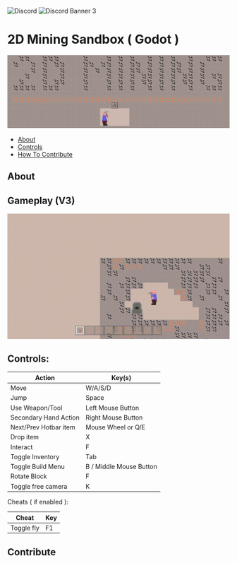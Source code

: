 ![Discord](https://img.shields.io/discord/1241157847463493682.svg?color=%237289da&label=Discord&logo=discord&logoColor=%237289da)
![Discord Banner 3](https://discordapp.com/api/guilds/1241157847463493682/widget.png?style=banner3)

2D Mining Sandbox ( Godot )
=============

![Logo](media/banner.png)

 * [About](#about)
 * [Controls](#controls)
 * [How To Contribute](#contribute)

About
------

Gameplay (V3)
------

![Gameplay](media/gameplay.gif)


Controls:
------

| Action                        | Key(s)               |
|---------                      | -------------        |
|Move|W/A/S/D|
|Jump|Space|
|Use Weapon/Tool|Left Mouse Button|
|Secondary Hand Action|Right Mouse Button|
|Next/Prev Hotbar item|Mouse Wheel or Q/E|
|Drop item|X|
|Interact|F|
|Toggle Inventory|Tab|
|Toggle Build Menu|B / Middle Mouse Button|
|Rotate Block|F|
|Toggle free camera|K|


Cheats ( if enabled ):
	
| Cheat                        | Key              |
|---------                      | -------------        |
|Toggle fly|F1|


Contribute
------

